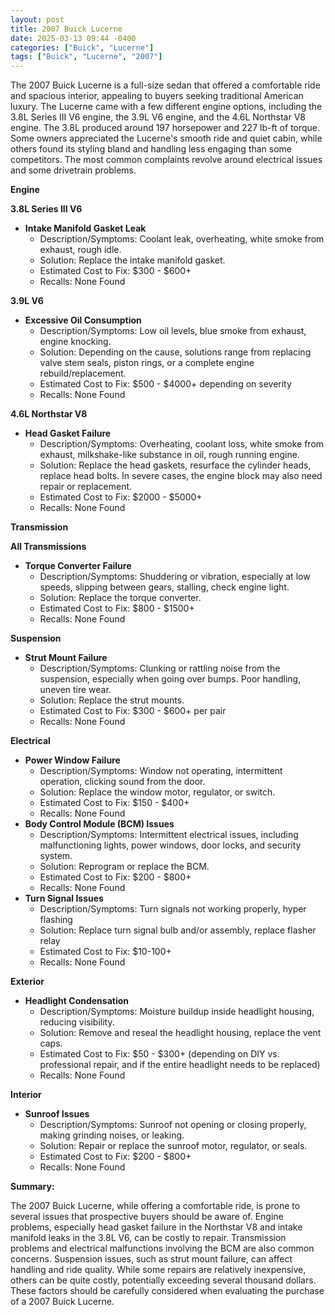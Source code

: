 ```yaml
---
layout: post
title: 2007 Buick Lucerne
date: 2025-03-13 09:44 -0400
categories: ["Buick", "Lucerne"]
tags: ["Buick", "Lucerne", "2007"]
---
```

The 2007 Buick Lucerne is a full-size sedan that offered a comfortable ride and spacious interior, appealing to buyers seeking traditional American luxury. The Lucerne came with a few different engine options, including the 3.8L Series III V6 engine, the 3.9L V6 engine, and the 4.6L Northstar V8 engine. The 3.8L produced around 197 horsepower and 227 lb-ft of torque. Some owners appreciated the Lucerne's smooth ride and quiet cabin, while others found its styling bland and handling less engaging than some competitors. The most common complaints revolve around electrical issues and some drivetrain problems.

**Engine**

**3.8L Series III V6**
* **Intake Manifold Gasket Leak**
    * Description/Symptoms: Coolant leak, overheating, white smoke from exhaust, rough idle.
    * Solution: Replace the intake manifold gasket.
    * Estimated Cost to Fix: $300 - $600+
    * Recalls: None Found

**3.9L V6**
* **Excessive Oil Consumption**
    * Description/Symptoms: Low oil levels, blue smoke from exhaust, engine knocking.
    * Solution: Depending on the cause, solutions range from replacing valve stem seals, piston rings, or a complete engine rebuild/replacement.
    * Estimated Cost to Fix: $500 - $4000+ depending on severity
    * Recalls: None Found

**4.6L Northstar V8**
* **Head Gasket Failure**
    * Description/Symptoms: Overheating, coolant loss, white smoke from exhaust, milkshake-like substance in oil, rough running engine.
    * Solution: Replace the head gaskets, resurface the cylinder heads, replace head bolts. In severe cases, the engine block may also need repair or replacement.
    * Estimated Cost to Fix: $2000 - $5000+
    * Recalls: None Found

**Transmission**

**All Transmissions**
* **Torque Converter Failure**
    * Description/Symptoms: Shuddering or vibration, especially at low speeds, slipping between gears, stalling, check engine light.
    * Solution: Replace the torque converter.
    * Estimated Cost to Fix: $800 - $1500+
    * Recalls: None Found

**Suspension**

* **Strut Mount Failure**
    * Description/Symptoms: Clunking or rattling noise from the suspension, especially when going over bumps. Poor handling, uneven tire wear.
    * Solution: Replace the strut mounts.
    * Estimated Cost to Fix: $300 - $600+ per pair
    * Recalls: None Found

**Electrical**

* **Power Window Failure**
    * Description/Symptoms: Window not operating, intermittent operation, clicking sound from the door.
    * Solution: Replace the window motor, regulator, or switch.
    * Estimated Cost to Fix: $150 - $400+
    * Recalls: None Found
* **Body Control Module (BCM) Issues**
    * Description/Symptoms: Intermittent electrical issues, including malfunctioning lights, power windows, door locks, and security system.
    * Solution: Reprogram or replace the BCM.
    * Estimated Cost to Fix: $200 - $800+
    * Recalls: None Found
* **Turn Signal Issues**
    * Description/Symptoms: Turn signals not working properly, hyper flashing
    * Solution: Replace turn signal bulb and/or assembly, replace flasher relay
    * Estimated Cost to Fix: $10-100+
    * Recalls: None Found

**Exterior**

* **Headlight Condensation**
    * Description/Symptoms: Moisture buildup inside headlight housing, reducing visibility.
    * Solution: Remove and reseal the headlight housing, replace the vent caps.
    * Estimated Cost to Fix: $50 - $300+ (depending on DIY vs. professional repair, and if the entire headlight needs to be replaced)
    * Recalls: None Found

**Interior**

* **Sunroof Issues**
    * Description/Symptoms: Sunroof not opening or closing properly, making grinding noises, or leaking.
    * Solution: Repair or replace the sunroof motor, regulator, or seals.
    * Estimated Cost to Fix: $200 - $800+
    * Recalls: None Found

**Summary:**

The 2007 Buick Lucerne, while offering a comfortable ride, is prone to several issues that prospective buyers should be aware of. Engine problems, especially head gasket failure in the Northstar V8 and intake manifold leaks in the 3.8L V6, can be costly to repair. Transmission problems and electrical malfunctions involving the BCM are also common concerns. Suspension issues, such as strut mount failure, can affect handling and ride quality. While some repairs are relatively inexpensive, others can be quite costly, potentially exceeding several thousand dollars. These factors should be carefully considered when evaluating the purchase of a 2007 Buick Lucerne.


